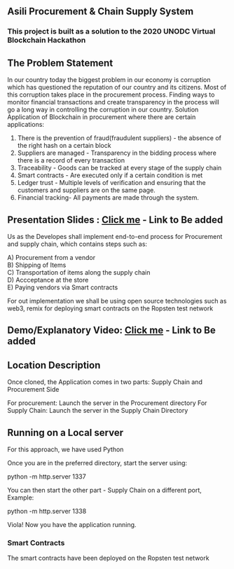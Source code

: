 ## Asili Procurement & Chain Supply System
### This project is built as a solution to the 2020 UNODC Virtual Blockchain Hackathon
## The Problem Statement
In our country today the biggest problem in our economy is corruption which has questioned the reputation of our country and its citizens.
Most of this corruption takes place in the procurement process. 
Finding ways to monitor financial transactions and create transparency in the process will go a long way in controlling the corruption in our country. 
Solution Application of Blockchain in procurement where there are certain applications: 
1. There is the prevention of fraud(fraudulent suppliers) - the absence of the right hash on a certain block 
2. Suppliers are managed - Transparency in the bidding process where there is a record of every transaction 
3. Traceability - Goods can be tracked at every stage of the supply chain 
4. Smart contracts - Are executed only if a certain condition is met 
5. Ledger trust - Multiple levels of verification and ensuring that the customers and suppliers are on the same page. 
6. Financial tracking- All payments are made through the system.

## Presentation Slides : [Click me](#) - Link to Be added


Us as the Developes shall implement end-to-end process for Procurement and supply chain, which contains steps such as: 

A) Procurement from a vendor </br>
B) Shipping of Items </br>
C) Transportation of items along the supply chain </br>
D) Accceptance at the store  </br>
E) Paying vendors via Smart contracts  </br>

For out implementation we shall be using open source technologies such as web3, remix for deploying smart contracts on the Ropsten test network


## Demo/Explanatory Video: [Click me](#) - Link to Be added



## Location Description
Once cloned, the Application comes in two parts: Supply Chain and Procurement Side

For procurement: Launch the server in the Procurement directory
For Supply Chain: Launch the server in the Supply Chain Directory


## Running on a Local server
  For this approach, we have used Python
  
  Once you are in the preferred directory, start the server using: 
  
  python -m http.server 1337
  
  You can then start the other part - Supply Chain on a different port, Example:
  
  python -m http.server 1338
  
  Viola! Now you have the application running.
  
  
  ### Smart Contracts
  The smart contracts have been deployed on the Ropsten test network
  
